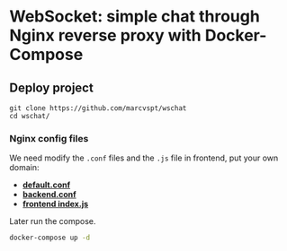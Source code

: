 # WebSocket: simple chat through Nginx reverse proxy with Docker-Compose
## Deploy project
```
git clone https://github.com/marcvspt/wschat
cd wschat/
```

### Nginx config files
We need modify the `.conf` files and the `.js` file in frontend, put your own domain:
* [**default.conf**](revproxy/default.conf)
* [**backend.conf**](revproxy/backend.conf)
* [**frontend index.js**](frontend/index.js)

Later run the compose.
```bash
docker-compose up -d
```